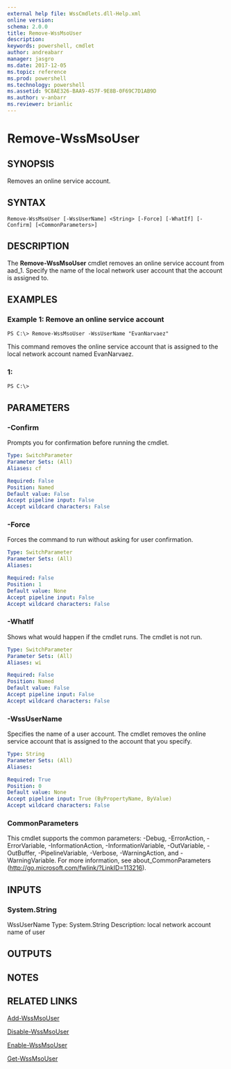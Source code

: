 ```yaml
---
external help file: WssCmdlets.dll-Help.xml
online version: 
schema: 2.0.0
title: Remove-WssMsoUser
description: 
keywords: powershell, cmdlet
author: andreabarr
manager: jasgro
ms.date: 2017-12-05
ms.topic: reference
ms.prod: powershell
ms.technology: powershell
ms.assetid: 9C8AE326-BAA9-457F-9E8B-0F69C7D1AB9D
ms.author: v-anbarr
ms.reviewer: brianlic
---
```


# Remove-WssMsoUser

## SYNOPSIS
Removes an online service account.

## SYNTAX

```
Remove-WssMsoUser [-WssUserName] <String> [-Force] [-WhatIf] [-Confirm] [<CommonParameters>]
```

## DESCRIPTION
The **Remove-WssMsoUser** cmdlet removes an online service account from aad_1.
Specify the name of the local network user account that the account is assigned to.

## EXAMPLES

### Example 1: Remove an online service account
```
PS C:\> Remove-WssMsoUser -WssUserName "EvanNarvaez"
```

This command removes the online service account that is assigned to the local network account named EvanNarvaez.

### 1:
```
PS C:\>
```

## PARAMETERS

### -Confirm
Prompts you for confirmation before running the cmdlet.

```yaml
Type: SwitchParameter
Parameter Sets: (All)
Aliases: cf

Required: False
Position: Named
Default value: False
Accept pipeline input: False
Accept wildcard characters: False
```

### -Force
Forces the command to run without asking for user confirmation.

```yaml
Type: SwitchParameter
Parameter Sets: (All)
Aliases: 

Required: False
Position: 1
Default value: None
Accept pipeline input: False
Accept wildcard characters: False
```

### -WhatIf
Shows what would happen if the cmdlet runs.
The cmdlet is not run.

```yaml
Type: SwitchParameter
Parameter Sets: (All)
Aliases: wi

Required: False
Position: Named
Default value: False
Accept pipeline input: False
Accept wildcard characters: False
```

### -WssUserName
Specifies the name of a user account.
The cmdlet removes the online service account that is assigned to the account that you specify.

```yaml
Type: String
Parameter Sets: (All)
Aliases: 

Required: True
Position: 0
Default value: None
Accept pipeline input: True (ByPropertyName, ByValue)
Accept wildcard characters: False
```

### CommonParameters
This cmdlet supports the common parameters: -Debug, -ErrorAction, -ErrorVariable, -InformationAction, -InformationVariable, -OutVariable, -OutBuffer, -PipelineVariable, -Verbose, -WarningAction, and -WarningVariable. For more information, see about_CommonParameters (http://go.microsoft.com/fwlink/?LinkID=113216).

## INPUTS

### System.String
WssUserName
Type: System.String
Description: local network account name of user

## OUTPUTS

## NOTES

## RELATED LINKS

[Add-WssMsoUser](./Add-WssMsoUser.md)

[Disable-WssMsoUser](./Disable-WssMsoUser.md)

[Enable-WssMsoUser](./Enable-WssMsoUser.md)

[Get-WssMsoUser](./Get-WssMsoUser.md)

